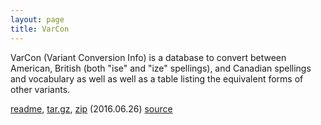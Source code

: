 ```yaml
---
layout: page
title: VarCon
---
```


VarCon (Variant Conversion Info) is a database to convert between
American, British (both "ise" and "ize" spellings), and Canadian
spellings and vocabulary as well as well as a table listing the
equivalent forms of other variants.

<a href="/varcon-readme">readme</a>,
<a href="http://downloads.sourceforge.net/wordlist/varcon-2016.06.26.tar.gz">tar.gz</a>,
<a href="http://downloads.sourceforge.net/wordlist/varcon-2016.06.26.zip">zip</a>
(2016.06.26)
[source](http://github.com/en-wl/wordlist)        


